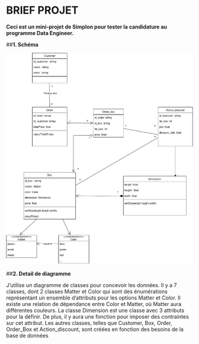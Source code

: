 # BRIEF PROJET
**Ceci est un mini-projet de Simplon pour tester la candidature au programme Data Engineer.**

##**1. Schéma**

![Diagramme de classe](briefprojefull.png)

##**2. Detail de diagramme**

J’utilise un diagramme de classes pour concevoir les données. Il y a 7 classes, dont 2 classes Matter
et Color qui sont des énumérations représentant un ensemble d’attributs pour les options Matter
et Color. Il existe une relation de dépendance entre Color et Matter, où Matter aura différentes
couleurs. La classe Dimension est une classe avec 3 attributs pour la définir. De plus, il y aura
une fonction pour imposer des contraintes sur cet attribut. Les autres classes, telles que Customer,
Box, Order, Order_Box et Action_discount, sont créées en fonction des besoins de la base de
données
